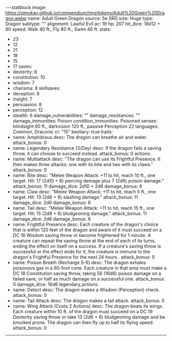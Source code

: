 
---statblock
image: https://simokay.github.io/compendium/img/tokens/Adult%20Green%20Dragon.webp
name: Adult Green Dragon
source: 5e SRD
size: Huge
type: Dragon
subtype: ""
alignment: Lawful Evil
ac: 19
hp: 207
hit_dice: 18d12 + 90
speed: Walk 40 ft., Fly 80 ft., Swim 40 ft.
stats:
  - 23
  - 12
  - 21
  - 18
  - 15
  - 17
saves:
  - dexterity: 6
  - constitution: 10
  - wisdom: 7
  - charisma: 8
skillsaves:
  - deception: 8
  - insight: 7
  - persuasion: 8
  - perception: 12
  - stealth: 6
damage_vulnerabilities: ""
damage_resistances: ""
damage_immunities: Poison
condition_immunities: Poisoned
senses: blindsight 60 ft., darkvision 120 ft., passive Perception 22
languages: Common, Draconic
cr: "15"
bestiary: true
traits:
  - name: Amphibious
    desc: The dragon can breathe air and water.
    attack_bonus: 0
  - name: Legendary Resistance (3/Day)
    desc: If the dragon fails a saving throw, it can choose to succeed instead.
    attack_bonus: 0
actions:
  - name: Multiattack
    desc: "The dragon can use its Frightful Presence. It then makes three attacks: one with its bite and two with its claws."
    attack_bonus: 0
  - name: Bite
    desc: "Melee Weapon Attack: +11 to hit, reach 10 ft., one target. Hit: 17 (2d10 + 6) piercing damage plus 7 (2d6) poison damage."
    attack_bonus: 11
    damage_dice: 2d10 + 2d6
    damage_bonus: 6
  - name: Claw
    desc: "Melee Weapon Attack: +11 to hit, reach 5 ft., one target. Hit: 13 (2d6 + 6) slashing damage."
    attack_bonus: 11
    damage_dice: 2d6
    damage_bonus: 6
  - name: Tail
    desc: "Melee Weapon Attack: +11 to hit, reach 15 ft., one target. Hit: 15 (2d8 + 6) bludgeoning damage."
    attack_bonus: 11
    damage_dice: 2d8
    damage_bonus: 6
  - name: Frightful Presence
    desc: Each creature of the dragon's choice that is within 120 feet of the dragon and aware of it must succeed on a DC 16 Wisdom saving throw or become frightened for 1 minute. A creature can repeat the saving throw at the end of each of its turns, ending the effect on itself on a success. If a creature's saving throw is successful or the effect ends for it, the creature is immune to the dragon's Frightful Presence for the next 24 hours .
    attack_bonus: 0
  - name: Poison Breath (Recharge 5-6)
    desc: The dragon exhales poisonous gas in a 60-foot cone. Each creature in that area must make a DC 18 Constitution saving throw, taking 56 (16d6) poison damage on a failed save, or half as much damage on a successful one.
    attack_bonus: 0
    damage_dice: 16d6
legendary_actions:
  - name: Detect
    desc: The dragon makes a Wisdom (Perception) check.
    attack_bonus: 0
  - name: Tail Attack
    desc: The dragon makes a tail attack.
    attack_bonus: 0
  - name: Wing Attack (Costs 2 Actions)
    desc: The dragon beats its wings. Each creature within 10 ft. of the dragon must succeed on a DC 19 Dexterity saving throw or take 13 (2d6 + 6) bludgeoning damage and be knocked prone. The dragon can then fly up to half its flying speed.
    attack_bonus: 0
---
